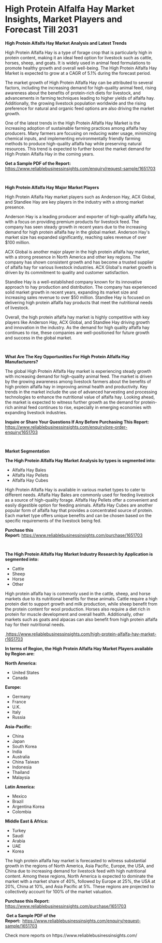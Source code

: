 <p><h1>High Protein Alfalfa Hay Market Insights, Market Players and Forecast Till 2031</h1></p><p><strong>High Protein Alfalfa Hay Market Analysis and Latest Trends</strong></p>
<p><p>High Protein Alfalfa Hay is a type of forage crop that is particularly high in protein content, making it an ideal feed option for livestock such as cattle, horses, sheep, and goats. It is widely used in animal feed formulations to promote healthy growth and overall well-being. The High Protein Alfalfa Hay Market is expected to grow at a CAGR of 5.1% during the forecast period.</p><p>The market growth of High Protein Alfalfa Hay can be attributed to several factors, including the increasing demand for high-quality animal feed, rising awareness about the benefits of protein-rich diets for livestock, and advancements in farming techniques leading to higher yields of alfalfa hay. Additionally, the growing livestock population worldwide and the rising preference for natural and organic feed options are also driving the market growth.</p><p>One of the latest trends in the High Protein Alfalfa Hay Market is the increasing adoption of sustainable farming practices among alfalfa hay producers. Many farmers are focusing on reducing water usage, minimizing chemical inputs, and implementing environmentally friendly farming methods to produce high-quality alfalfa hay while preserving natural resources. This trend is expected to further boost the market demand for High Protein Alfalfa Hay in the coming years.</p></p>
<p><strong>Get a Sample PDF of the Report:&nbsp;</strong> <a href="https://www.reliablebusinessinsights.com/enquiry/request-sample/1651703">https://www.reliablebusinessinsights.com/enquiry/request-sample/1651703</a></p>
<p>&nbsp;</p>
<p><strong>High Protein Alfalfa Hay Major Market Players</strong></p>
<p><p>High Protein Alfalfa Hay market players such as Anderson Hay, ACX Global, and Standlee Hay are key players in the industry with a strong market presence.</p><p>Anderson Hay is a leading producer and exporter of high-quality alfalfa hay, with a focus on providing premium products for livestock feed. The company has seen steady growth in recent years due to the increasing demand for high protein alfalfa hay in the global market. Anderson Hay's market size has expanded significantly, reaching sales revenue of over $100 million.</p><p>ACX Global is another major player in the high protein alfalfa hay market, with a strong presence in North America and other key regions. The company has shown consistent growth and has become a trusted supplier of alfalfa hay for various livestock industries. ACX Global's market growth is driven by its commitment to quality and customer satisfaction.</p><p>Standlee Hay is a well-established company known for its innovative approach to hay production and distribution. The company has experienced solid market growth in recent years, expanding its market size and increasing sales revenue to over $50 million. Standlee Hay is focused on delivering high protein alfalfa hay products that meet the nutritional needs of livestock.</p><p>Overall, the high protein alfalfa hay market is highly competitive with key players like Anderson Hay, ACX Global, and Standlee Hay driving growth and innovation in the industry. As the demand for high quality alfalfa hay continues to rise, these companies are well-positioned for future growth and success in the global market.</p></p>
<p>&nbsp;</p>
<p><strong>What Are The Key Opportunities For High Protein Alfalfa Hay Manufacturers?</strong></p>
<p><p>The global High Protein Alfalfa Hay market is experiencing steady growth with increasing demand for high-quality animal feed. The market is driven by the growing awareness among livestock farmers about the benefits of high protein alfalfa hay in improving animal health and productivity. Key trends in the market include the use of advanced harvesting and processing technologies to enhance the nutritional value of alfalfa hay. Looking ahead, the market is expected to witness further growth as the demand for protein-rich animal feed continues to rise, especially in emerging economies with expanding livestock industries.</p></p>
<p><strong>Inquire or Share Your Questions If Any Before Purchasing This Report:</strong> <a href="https://www.reliablebusinessinsights.com/enquiry/pre-order-enquiry/1651703">https://www.reliablebusinessinsights.com/enquiry/pre-order-enquiry/1651703</a></p>
<p>&nbsp;</p>
<p><strong>Market Segmentation</strong></p>
<p><strong>The High Protein Alfalfa Hay Market Analysis by types is segmented into:</strong></p>
<p><ul><li>Alfalfa Hay Bales</li><li>Alfalfa Hay Pellets</li><li>Alfalfa Hay Cubes</li></ul></p>
<p><p>High Protein Alfalfa Hay is available in various market types to cater to different needs. Alfalfa Hay Bales are commonly used for feeding livestock as a source of high-quality forage. Alfalfa Hay Pellets offer a convenient and easily digestible option for feeding animals. Alfalfa Hay Cubes are another popular form of alfalfa hay that provides a concentrated source of protein. Each market type offers unique benefits and can be chosen based on the specific requirements of the livestock being fed.</p></p>
<p><strong>Purchase this Report:&nbsp;</strong><a href="https://www.reliablebusinessinsights.com/purchase/1651703">https://www.reliablebusinessinsights.com/purchase/1651703</a></p>
<p>&nbsp;</p>
<p><strong>The High Protein Alfalfa Hay Market Industry Research by Application is segmented into:</strong></p>
<p><ul><li>Cattle</li><li>Sheep</li><li>Horse</li><li>Other</li></ul></p>
<p><p>High protein alfalfa hay is commonly used in the cattle, sheep, and horse markets due to its nutritional benefits for these animals. Cattle require a high protein diet to support growth and milk production, while sheep benefit from the protein content for wool production. Horses also require a diet rich in protein for muscle development and overall health. Additionally, other markets such as goats and alpacas can also benefit from high protein alfalfa hay for their nutritional needs.</p></p>
<p><a href="https://www.reliablebusinessinsights.com/high-protein-alfalfa-hay-market-r1651703">&nbsp;https://www.reliablebusinessinsights.com/high-protein-alfalfa-hay-market-r1651703</a></p>
<p><strong>In terms of Region, the High Protein Alfalfa Hay Market Players available by Region are:</strong></p>
<p>
    <p> <strong> North America: </strong>
        <ul>
            <li>United States</li>
            <li>Canada</li>
        </ul>
        </p> 
    <p> <strong> Europe: </strong>
        <ul>
            <li>Germany</li>
            <li>France</li>
            <li>U.K.</li>
            <li>Italy</li>
            <li>Russia</li>
        </ul>
        </p> 
    <p> <strong> Asia-Pacific: </strong>
        <ul>
            <li>China</li>
            <li>Japan</li>
            <li>South Korea</li>
            <li>India</li>
            <li>Australia</li>
            <li>China Taiwan</li>
            <li>Indonesia</li>
            <li>Thailand</li>
            <li>Malaysia</li>
        </ul>
        </p> 
    <p> <strong> Latin America: </strong>
        <ul>
            <li>Mexico</li>
            <li>Brazil</li>
            <li>Argentina Korea</li>
            <li>Colombia</li>
        </ul>
        </p> 
    <p> <strong> Middle East & Africa: </strong>
        <ul>
            <li>Turkey</li>
            <li>Saudi</li>
            <li>Arabia</li>
            <li>UAE</li>
            <li>Korea</li>
        </ul>
    </p>
    </p>
<p><p>The high protein alfalfa hay market is forecasted to witness substantial growth in the regions of North America, Asia Pacific, Europe, the USA, and China due to increasing demand for livestock feed with high nutritional content. Among these regions, North America is expected to dominate the market with a market share of 40%, followed by Europe at 25%, the USA at 20%, China at 10%, and Asia Pacific at 5%. These regions are projected to collectively account for 100% of the market valuation.</p></p>
<p><strong>Purchase this Report: </strong><a href="https://www.reliablebusinessinsights.com/purchase/1651703">https://www.reliablebusinessinsights.com/purchase/1651703</a></p>
<p>&nbsp;<strong>Get a Sample PDF of the Report:&nbsp;&nbsp;</strong><a href="https://www.reliablebusinessinsights.com/enquiry/request-sample/1651703">https://www.reliablebusinessinsights.com/enquiry/request-sample/1651703</a></p>
<p><strong></strong></p>
<p>Check more reports on https://www.reliablebusinessinsights.com/</p>